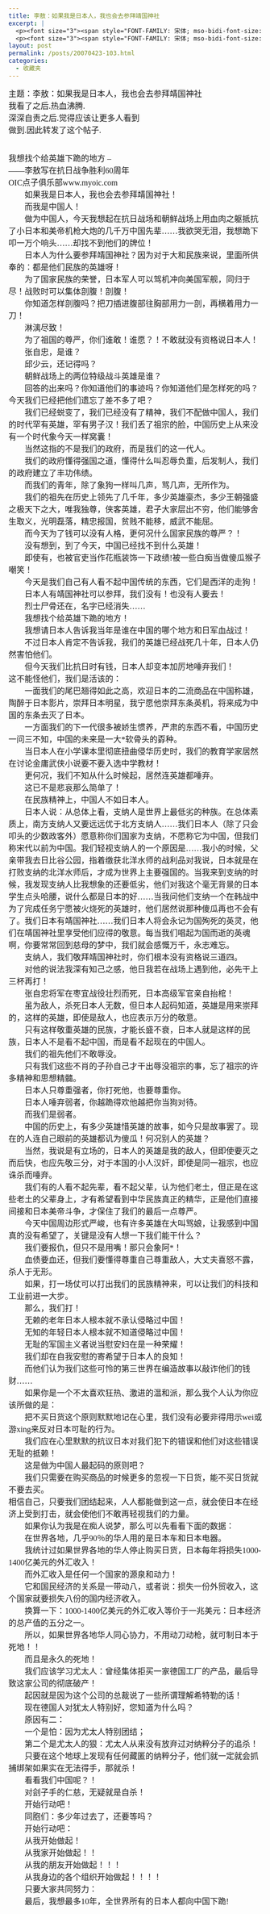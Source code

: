 ```yaml
---
title: 李敖：如果我是日本人，我也会去参拜靖国神社
excerpt: |
  <p><font size="3"><span style="FONT-FAMILY: 宋体; mso-bidi-font-size: 10.5pt; mso-ascii-font-family: 'Times New Roman'; mso-hansi-font-family: 'Times New Roman'">主题：李敖：如果我是日本人，我也会去参拜靖国神社</span></font></p>
  <p><font size="3"><span style="FONT-FAMILY: 宋体; mso-bidi-font-size: 10.5pt; mso-ascii-font-family: 'Times New Roman'; mso-hansi-font-family: 'Times New Roman'">我看了之后</span><span lang="EN-US" style="mso-bidi-font-size: 10.5pt"><font face="Times New Roman">.</font></span><span style="FONT-FAMILY: 宋体; mso-bidi-font-size: 10.5pt; mso-ascii-font-family: 'Times New Roman'; mso-hansi-font-family: 'Times New Roman'">热血沸腾</span></font><font size="3"><span lang="EN-US" style="mso-bidi-font-size: 10.5pt"><font face="Times New Roman">. <br /></font></span><span style="FONT-FAMILY: 宋体; mso-bidi-font-size: 10.5pt; mso-ascii-font-family: 'Times New Roman'; mso-hansi-font-family: 'Times New Roman'">深深自责之后</span><span lang="EN-US" style="mso-bidi-font-size: 10.5pt"><font face="Times New Roman">.</font></span><span style="FONT-FAMILY: 宋体; mso-bidi-font-size: 10.5pt; mso-ascii-font-family: 'Times New Roman'; mso-hansi-font-family: 'Times New Roman'">觉得应该让更多人看到</span></font><font size="3"><span lang="EN-US" style="mso-bidi-font-size: 10.5pt"><font face="Times New Roman"> <br /></font></span><span style="FONT-FAMILY: 宋体; mso-bidi-font-size: 10.5pt; mso-ascii-font-family: 'Times New Roman'; mso-hansi-font-family: 'Times New Roman'">做到</span><span lang="EN-US" style="mso-bidi-font-size: 10.5pt"><font face="Times New Roman">.</font></span><span style="FONT-FAMILY: 宋体; mso-bidi-font-size: 10.5pt; mso-ascii-font-family: 'Times New Roman'; mso-hansi-font-family: 'Times New Roman'">因此转发了这个帖子</span></font><span lang="EN-US" style="mso-bidi-font-size: 10.5pt"><font face="Times New Roman" size="3">.&nbsp;<br />&nbsp; </font></span></p>
layout: post
permalink: /posts/20070423-103.html
categories:
  - 收藏夹
---
```

<p class="MsoNormal" style="MARGIN: 0cm 0cm 0pt">
  <font size="3"><span style="FONT-FAMILY: 宋体; mso-bidi-font-size: 10.5pt; mso-ascii-font-family: 'Times New Roman'; mso-hansi-font-family: 'Times New Roman'">主题：李敖：如果我是日本人，我也会去参拜靖国神社</span></font>
</p>

<p class="MsoNormal" style="MARGIN: 0cm 0cm 0pt">
  <font size="3"><span style="FONT-FAMILY: 宋体; mso-bidi-font-size: 10.5pt; mso-ascii-font-family: 'Times New Roman'; mso-hansi-font-family: 'Times New Roman'">我看了之后</span><span lang="EN-US" style="mso-bidi-font-size: 10.5pt"><font face="Times New Roman">.</font></span><span style="FONT-FAMILY: 宋体; mso-bidi-font-size: 10.5pt; mso-ascii-font-family: 'Times New Roman'; mso-hansi-font-family: 'Times New Roman'">热血沸腾</span></font><font size="3"><span lang="EN-US" style="mso-bidi-font-size: 10.5pt"><font face="Times New Roman">. <br /></font></span><span style="FONT-FAMILY: 宋体; mso-bidi-font-size: 10.5pt; mso-ascii-font-family: 'Times New Roman'; mso-hansi-font-family: 'Times New Roman'">深深自责之后</span><span lang="EN-US" style="mso-bidi-font-size: 10.5pt"><font face="Times New Roman">.</font></span><span style="FONT-FAMILY: 宋体; mso-bidi-font-size: 10.5pt; mso-ascii-font-family: 'Times New Roman'; mso-hansi-font-family: 'Times New Roman'">觉得应该让更多人看到</span></font><font size="3"><span lang="EN-US" style="mso-bidi-font-size: 10.5pt"><font face="Times New Roman"> <br /></font></span><span style="FONT-FAMILY: 宋体; mso-bidi-font-size: 10.5pt; mso-ascii-font-family: 'Times New Roman'; mso-hansi-font-family: 'Times New Roman'">做到</span><span lang="EN-US" style="mso-bidi-font-size: 10.5pt"><font face="Times New Roman">.</font></span><span style="FONT-FAMILY: 宋体; mso-bidi-font-size: 10.5pt; mso-ascii-font-family: 'Times New Roman'; mso-hansi-font-family: 'Times New Roman'">因此转发了这个帖子</span></font><font size="3"><span lang="EN-US" style="mso-bidi-font-size: 10.5pt"><font face="Times New Roman">. <br />&nbsp; </p> <p>
    </font></span><span style="FONT-FAMILY: 宋体; mso-bidi-font-size: 10.5pt; mso-ascii-font-family: 'Times New Roman'; mso-hansi-font-family: 'Times New Roman'">我想找个给英雄下跪的地方</span></font><font size="3"><span lang="EN-US" style="mso-bidi-font-size: 10.5pt"><font face="Times New Roman"> &#8211; <br />&mdash;&mdash;</font></span><span style="FONT-FAMILY: 宋体; mso-bidi-font-size: 10.5pt; mso-ascii-font-family: 'Times New Roman'; mso-hansi-font-family: 'Times New Roman'">李敖写在抗日战争胜利</span><span lang="EN-US" style="mso-bidi-font-size: 10.5pt"><font face="Times New Roman">60</font></span><span style="FONT-FAMILY: 宋体; mso-bidi-font-size: 10.5pt; mso-ascii-font-family: 'Times New Roman'; mso-hansi-font-family: 'Times New Roman'">周年</span></font><font size="3"><span lang="EN-US" style="mso-bidi-font-size: 10.5pt"><font face="Times New Roman"> <br />OIC</font></span><span style="FONT-FAMILY: 宋体; mso-bidi-font-size: 10.5pt; mso-ascii-font-family: 'Times New Roman'; mso-hansi-font-family: 'Times New Roman'">点子俱乐部</span></font><font size="3"><span lang="EN-US" style="mso-bidi-font-size: 10.5pt"><font face="Times New Roman">www.myoic.com <br /></font></span><span style="FONT-FAMILY: 宋体; mso-bidi-font-size: 10.5pt; mso-ascii-font-family: 'Times New Roman'; mso-hansi-font-family: 'Times New Roman'">　　如果我是日本人，我也会去参拜靖国神社！</span></font><font size="3"><span lang="EN-US" style="mso-bidi-font-size: 10.5pt"><font face="Times New Roman"> <br /></font></span><span style="FONT-FAMILY: 宋体; mso-bidi-font-size: 10.5pt; mso-ascii-font-family: 'Times New Roman'; mso-hansi-font-family: 'Times New Roman'">　　而我是中国人！</span></font><font size="3"><span lang="EN-US" style="mso-bidi-font-size: 10.5pt"><font face="Times New Roman"> <br /></font></span><span style="FONT-FAMILY: 宋体; mso-bidi-font-size: 10.5pt; mso-ascii-font-family: 'Times New Roman'; mso-hansi-font-family: 'Times New Roman'">　　做为中国人，今天我想起在抗日战场和朝鲜战场上用血肉之躯抵抗了小日本和美帝机枪大炮的几千万中国先辈</span><span lang="EN-US" style="mso-bidi-font-size: 10.5pt"><font face="Times New Roman">&hellip;&hellip;</font></span><span style="FONT-FAMILY: 宋体; mso-bidi-font-size: 10.5pt; mso-ascii-font-family: 'Times New Roman'; mso-hansi-font-family: 'Times New Roman'">我欲哭无泪，我想跪下叩一万个响头</span><span lang="EN-US" style="mso-bidi-font-size: 10.5pt"><font face="Times New Roman">&hellip;&hellip;</font></span><span style="FONT-FAMILY: 宋体; mso-bidi-font-size: 10.5pt; mso-ascii-font-family: 'Times New Roman'; mso-hansi-font-family: 'Times New Roman'">却找不到他们的牌位！　　</span></font><font size="3"><span lang="EN-US" style="mso-bidi-font-size: 10.5pt"><font face="Times New Roman"> <br /></font></span><span style="FONT-FAMILY: 宋体; mso-bidi-font-size: 10.5pt; mso-ascii-font-family: 'Times New Roman'; mso-hansi-font-family: 'Times New Roman'">　　日本人为什么要参拜靖国神社？因为对于大和民族来说，里面所供奉的：都是他们民族的英雄呀！</span></font><font size="3"><span lang="EN-US" style="mso-bidi-font-size: 10.5pt"><font face="Times New Roman"> <br /></font></span><span style="FONT-FAMILY: 宋体; mso-bidi-font-size: 10.5pt; mso-ascii-font-family: 'Times New Roman'; mso-hansi-font-family: 'Times New Roman'">　　为了国家民族的荣誉，日本军人可以驾机冲向美国军舰，同归于尽！战败时可以集体剖腹！剖腹！</span></font><font size="3"><span lang="EN-US" style="mso-bidi-font-size: 10.5pt"><font face="Times New Roman"> <br /></font></span><span style="FONT-FAMILY: 宋体; mso-bidi-font-size: 10.5pt; mso-ascii-font-family: 'Times New Roman'; mso-hansi-font-family: 'Times New Roman'">　　你知道怎样剖腹吗？把刀插进腹部往胸部用力一剖，再横着用力一刀！</span></font><font size="3"><span lang="EN-US" style="mso-bidi-font-size: 10.5pt"><font face="Times New Roman"> <br /></font></span><span style="FONT-FAMILY: 宋体; mso-bidi-font-size: 10.5pt; mso-ascii-font-family: 'Times New Roman'; mso-hansi-font-family: 'Times New Roman'">　　淋漓尽致！</span></font><font size="3"><span lang="EN-US" style="mso-bidi-font-size: 10.5pt"><font face="Times New Roman"> <br /></font></span><span style="FONT-FAMILY: 宋体; mso-bidi-font-size: 10.5pt; mso-ascii-font-family: 'Times New Roman'; mso-hansi-font-family: 'Times New Roman'">　　为了祖国的尊严，你们谁敢！谁愿？！不敢就没有资格说日本人！</span></font><font size="3"><span lang="EN-US" style="mso-bidi-font-size: 10.5pt"><font face="Times New Roman"> <br /></font></span><span style="FONT-FAMILY: 宋体; mso-bidi-font-size: 10.5pt; mso-ascii-font-family: 'Times New Roman'; mso-hansi-font-family: 'Times New Roman'">　　张自忠，是谁？</span></font><font size="3"><span lang="EN-US" style="mso-bidi-font-size: 10.5pt"><font face="Times New Roman"> <br /></font></span><span style="FONT-FAMILY: 宋体; mso-bidi-font-size: 10.5pt; mso-ascii-font-family: 'Times New Roman'; mso-hansi-font-family: 'Times New Roman'">　　邱少云，还记得吗？</span></font><font size="3"><span lang="EN-US" style="mso-bidi-font-size: 10.5pt"><font face="Times New Roman"> <br /></font></span><span style="FONT-FAMILY: 宋体; mso-bidi-font-size: 10.5pt; mso-ascii-font-family: 'Times New Roman'; mso-hansi-font-family: 'Times New Roman'">　　朝鲜战场上的两位特级战斗英雄是谁？</span></font><font size="3"><span lang="EN-US" style="mso-bidi-font-size: 10.5pt"><font face="Times New Roman"> <br /></font></span><span style="FONT-FAMILY: 宋体; mso-bidi-font-size: 10.5pt; mso-ascii-font-family: 'Times New Roman'; mso-hansi-font-family: 'Times New Roman'">　　回答的出来吗？你知道他们的事迹吗？你知道他们是怎样死的吗？今天我们已经把他们遗忘了差不多了吧？</span></font><font size="3"><span lang="EN-US" style="mso-bidi-font-size: 10.5pt"><font face="Times New Roman"> <br /></font></span><span style="FONT-FAMILY: 宋体; mso-bidi-font-size: 10.5pt; mso-ascii-font-family: 'Times New Roman'; mso-hansi-font-family: 'Times New Roman'">　　我们已经蜕变了，我们已经没有了精神，我们不配做中国人，我们的时代罕有英雄，罕有男子汉！我们丢了祖宗的脸，中国历史上从来没有一个时代象今天一样窝囊！</span></font><font size="3"><span lang="EN-US" style="mso-bidi-font-size: 10.5pt"><font face="Times New Roman"> <br /></font></span><span style="FONT-FAMILY: 宋体; mso-bidi-font-size: 10.5pt; mso-ascii-font-family: 'Times New Roman'; mso-hansi-font-family: 'Times New Roman'">　　当然这指的不是我们的政府，而是我们的这一代人。</span></font><font size="3"><span lang="EN-US" style="mso-bidi-font-size: 10.5pt"><font face="Times New Roman"> <br /></font></span><span style="FONT-FAMILY: 宋体; mso-bidi-font-size: 10.5pt; mso-ascii-font-family: 'Times New Roman'; mso-hansi-font-family: 'Times New Roman'">　　我们的政府懂得强国之道，懂得什么叫忍辱负重，后发制人，我们的政府建立了丰功伟绩。</span></font><font size="3"><span lang="EN-US" style="mso-bidi-font-size: 10.5pt"><font face="Times New Roman"> <br /></font></span><span style="FONT-FAMILY: 宋体; mso-bidi-font-size: 10.5pt; mso-ascii-font-family: 'Times New Roman'; mso-hansi-font-family: 'Times New Roman'">　　而我们的青年，除了象狗一样叫几声，骂几声，无所作为。</span></font><font size="3"><span lang="EN-US" style="mso-bidi-font-size: 10.5pt"><font face="Times New Roman"> <br /></font></span><span style="FONT-FAMILY: 宋体; mso-bidi-font-size: 10.5pt; mso-ascii-font-family: 'Times New Roman'; mso-hansi-font-family: 'Times New Roman'">　　我们的祖先在历史上领先了几千年，多少英雄豪杰，多少王朝强盛之极天下之大，唯我独尊，侠客英雄，君子大家层出不穷，他们能够舍生取义，光明磊落，精忠报国，贫贱不能移，威武不能屈。</span></font><font size="3"><span lang="EN-US" style="mso-bidi-font-size: 10.5pt"><font face="Times New Roman"> <br /></font></span><span style="FONT-FAMILY: 宋体; mso-bidi-font-size: 10.5pt; mso-ascii-font-family: 'Times New Roman'; mso-hansi-font-family: 'Times New Roman'">　　而今天为了钱可以没有人格，更何况什么国家民族的尊严？！</span></font><font size="3"><span lang="EN-US" style="mso-bidi-font-size: 10.5pt"><font face="Times New Roman"> <br /></font></span><span style="FONT-FAMILY: 宋体; mso-bidi-font-size: 10.5pt; mso-ascii-font-family: 'Times New Roman'; mso-hansi-font-family: 'Times New Roman'">　　没有想到，到了今天，中国已经找不到什么英雄！</span></font><font size="3"><span lang="EN-US" style="mso-bidi-font-size: 10.5pt"><font face="Times New Roman"> <br /></font></span><span style="FONT-FAMILY: 宋体; mso-bidi-font-size: 10.5pt; mso-ascii-font-family: 'Times New Roman'; mso-hansi-font-family: 'Times New Roman'">　　即使有，也被官吏当作花瓶装饰一下政绩</span><span lang="EN-US" style="mso-bidi-font-size: 10.5pt"><font face="Times New Roman">!</font></span><span style="FONT-FAMILY: 宋体; mso-bidi-font-size: 10.5pt; mso-ascii-font-family: 'Times New Roman'; mso-hansi-font-family: 'Times New Roman'">被一些白痴当做傻瓜猴子嘲笑！</span></font><font size="3"><span lang="EN-US" style="mso-bidi-font-size: 10.5pt"><font face="Times New Roman"> <br /></font></span><span style="FONT-FAMILY: 宋体; mso-bidi-font-size: 10.5pt; mso-ascii-font-family: 'Times New Roman'; mso-hansi-font-family: 'Times New Roman'">　　今天是我们自己有人看不起中国传统的东西，它们是西洋的走狗！</span></font><font size="3"><span lang="EN-US" style="mso-bidi-font-size: 10.5pt"><font face="Times New Roman"> <br /></font></span><span style="FONT-FAMILY: 宋体; mso-bidi-font-size: 10.5pt; mso-ascii-font-family: 'Times New Roman'; mso-hansi-font-family: 'Times New Roman'">　　日本人有靖国神社可以参拜，我们没有！也没有人要去！</span></font><font size="3"><span lang="EN-US" style="mso-bidi-font-size: 10.5pt"><font face="Times New Roman"> <br /></font></span><span style="FONT-FAMILY: 宋体; mso-bidi-font-size: 10.5pt; mso-ascii-font-family: 'Times New Roman'; mso-hansi-font-family: 'Times New Roman'">　　烈士尸骨还在，名字已经消失</span></font><font size="3"><span lang="EN-US" style="mso-bidi-font-size: 10.5pt"><font face="Times New Roman">&hellip;&hellip; <br /></font></span><span style="FONT-FAMILY: 宋体; mso-bidi-font-size: 10.5pt; mso-ascii-font-family: 'Times New Roman'; mso-hansi-font-family: 'Times New Roman'">　　我想找个给英雄下跪的地方！</span></font><font size="3"><span lang="EN-US" style="mso-bidi-font-size: 10.5pt"><font face="Times New Roman"> <br /></font></span><span style="FONT-FAMILY: 宋体; mso-bidi-font-size: 10.5pt; mso-ascii-font-family: 'Times New Roman'; mso-hansi-font-family: 'Times New Roman'">　　我想请日本人告诉我当年是谁在中国的哪个地方和日军血战过！</span></font><font size="3"><span lang="EN-US" style="mso-bidi-font-size: 10.5pt"><font face="Times New Roman"> <br /></font></span><span style="FONT-FAMILY: 宋体; mso-bidi-font-size: 10.5pt; mso-ascii-font-family: 'Times New Roman'; mso-hansi-font-family: 'Times New Roman'">　　不过日本人肯定不告诉我，我们的英雄已经战死几十年，日本人仍然害怕他们。</span></font><font size="3"><span lang="EN-US" style="mso-bidi-font-size: 10.5pt"><font face="Times New Roman"> <br /></font></span><span style="FONT-FAMILY: 宋体; mso-bidi-font-size: 10.5pt; mso-ascii-font-family: 'Times New Roman'; mso-hansi-font-family: 'Times New Roman'">　　但今天我们比抗日时有钱，日本人却变本加厉地唾弃我们！</span></font><font size="3"><span lang="EN-US" style="mso-bidi-font-size: 10.5pt"><font face="Times New Roman"> <br /></font></span><span style="FONT-FAMILY: 宋体; mso-bidi-font-size: 10.5pt; mso-ascii-font-family: 'Times New Roman'; mso-hansi-font-family: 'Times New Roman'">这不能怪他们，我们是活该的：</span></font><font size="3"><span lang="EN-US" style="mso-bidi-font-size: 10.5pt"><font face="Times New Roman"> <br /></font></span><span style="FONT-FAMILY: 宋体; mso-bidi-font-size: 10.5pt; mso-ascii-font-family: 'Times New Roman'; mso-hansi-font-family: 'Times New Roman'">　　一面我们的尾巴翘得如此之高，欢迎日本的二流商品在中国称雄，陶醉于日本影片，崇拜日本明星，我宁愿他崇拜东条英机，将来成为中国的东条去灭了日本。</span></font><font size="3"><span lang="EN-US" style="mso-bidi-font-size: 10.5pt"><font face="Times New Roman"> <br /></font></span><span style="FONT-FAMILY: 宋体; mso-bidi-font-size: 10.5pt; mso-ascii-font-family: 'Times New Roman'; mso-hansi-font-family: 'Times New Roman'">　　一方面我们的下一代很多被娇生惯养，严肃的东西不看，中国历史一问三不知，中国的未来是一大</span><span lang="EN-US" style="mso-bidi-font-size: 10.5pt"><font face="Times New Roman">*</font></span><span style="FONT-FAMILY: 宋体; mso-bidi-font-size: 10.5pt; mso-ascii-font-family: 'Times New Roman'; mso-hansi-font-family: 'Times New Roman'">软骨头的孬种。</span></font><font size="3"><span lang="EN-US" style="mso-bidi-font-size: 10.5pt"><font face="Times New Roman"> <br /></font></span><span style="FONT-FAMILY: 宋体; mso-bidi-font-size: 10.5pt; mso-ascii-font-family: 'Times New Roman'; mso-hansi-font-family: 'Times New Roman'">　　当日本人在小学课本里彻底扭曲侵华历史时，我们的教育学家居然在讨论金庸武侠小说要不要入选中学教材！</span></font><font size="3"><span lang="EN-US" style="mso-bidi-font-size: 10.5pt"><font face="Times New Roman"> <br /></font></span><span style="FONT-FAMILY: 宋体; mso-bidi-font-size: 10.5pt; mso-ascii-font-family: 'Times New Roman'; mso-hansi-font-family: 'Times New Roman'">　　更何况，我们不知从什么时候起，居然连英雄都唾弃。</span></font><font size="3"><span lang="EN-US" style="mso-bidi-font-size: 10.5pt"><font face="Times New Roman"> <br /></font></span><span style="FONT-FAMILY: 宋体; mso-bidi-font-size: 10.5pt; mso-ascii-font-family: 'Times New Roman'; mso-hansi-font-family: 'Times New Roman'">　　这已不是悲哀那么简单了！</span></font><font size="3"><span lang="EN-US" style="mso-bidi-font-size: 10.5pt"><font face="Times New Roman"> <br /></font></span><span style="FONT-FAMILY: 宋体; mso-bidi-font-size: 10.5pt; mso-ascii-font-family: 'Times New Roman'; mso-hansi-font-family: 'Times New Roman'">　　在民族精神上，中国人不如日本人。</span></font><font size="3"><span lang="EN-US" style="mso-bidi-font-size: 10.5pt"><font face="Times New Roman"> <br /></font></span><span style="FONT-FAMILY: 宋体; mso-bidi-font-size: 10.5pt; mso-ascii-font-family: 'Times New Roman'; mso-hansi-font-family: 'Times New Roman'">　　日本人说：从总体上看，支纳人是世界上最低劣的种族。在总体素质上，南方支纳人又要远远优于北方支纳人</span><span lang="EN-US" style="mso-bidi-font-size: 10.5pt"><font face="Times New Roman">&hellip;&hellip;</font></span><span style="FONT-FAMILY: 宋体; mso-bidi-font-size: 10.5pt; mso-ascii-font-family: 'Times New Roman'; mso-hansi-font-family: 'Times New Roman'">我们日本人（除了只会叩头的少数政客外）愿意称你们国家为支纳，不愿称它为中国，但我们称宋代以前为中国。我们轻视支纳人的一个原因是</span><span lang="EN-US" style="mso-bidi-font-size: 10.5pt"><font face="Times New Roman">&hellip;&hellip;</font></span><span style="FONT-FAMILY: 宋体; mso-bidi-font-size: 10.5pt; mso-ascii-font-family: 'Times New Roman'; mso-hansi-font-family: 'Times New Roman'">我小的时候，父亲带我去日比谷公园，指着缴获北洋水师的战利品对我说，日本就是在打败支纳的北洋水师后，才成为世界上主要强国的。当我来到支纳的时候，我发现支纳人比我想象的还要低劣，他们对我这个毫无背景的日本学生点头哈腰，说什么都是日本的好</span><span lang="EN-US" style="mso-bidi-font-size: 10.5pt"><font face="Times New Roman">&hellip;&hellip;</font></span><span style="FONT-FAMILY: 宋体; mso-bidi-font-size: 10.5pt; mso-ascii-font-family: 'Times New Roman'; mso-hansi-font-family: 'Times New Roman'">当我问他们支纳一个在韩战中为了完成任务宁愿被火烧死的英雄时，他们居然说那种傻瓜再也不会有了。我们日本有靖国神社</span><span lang="EN-US" style="mso-bidi-font-size: 10.5pt"><font face="Times New Roman">&hellip;&hellip;</font></span><span style="FONT-FAMILY: 宋体; mso-bidi-font-size: 10.5pt; mso-ascii-font-family: 'Times New Roman'; mso-hansi-font-family: 'Times New Roman'">我们日本人将会永记为国殉死的英灵，他们在靖国神社里享受他们应得的敬意。每当我们唱起为国而逝的英魂啊，你要常常回到慈母的梦中，我们就会感慨万千，永志难忘。</span></font><font size="3"><span lang="EN-US" style="mso-bidi-font-size: 10.5pt"><font face="Times New Roman"> <br /></font></span><span style="FONT-FAMILY: 宋体; mso-bidi-font-size: 10.5pt; mso-ascii-font-family: 'Times New Roman'; mso-hansi-font-family: 'Times New Roman'">　　支纳人，我们敬拜靖国神社时，你们根本没有资格说三道四。</span></font><font size="3"><span lang="EN-US" style="mso-bidi-font-size: 10.5pt"><font face="Times New Roman"> <br /></font></span><span style="FONT-FAMILY: 宋体; mso-bidi-font-size: 10.5pt; mso-ascii-font-family: 'Times New Roman'; mso-hansi-font-family: 'Times New Roman'">　　对他的说法我深有知己之感，他日我若在战场上遇到他，必先干上三杯再打！</span></font><font size="3"><span lang="EN-US" style="mso-bidi-font-size: 10.5pt"><font face="Times New Roman"> <br /></font></span><span style="FONT-FAMILY: 宋体; mso-bidi-font-size: 10.5pt; mso-ascii-font-family: 'Times New Roman'; mso-hansi-font-family: 'Times New Roman'">　　张自忠将军在枣宜战役壮烈而死，日本高级军官亲自抬棺！</span></font><font size="3"><span lang="EN-US" style="mso-bidi-font-size: 10.5pt"><font face="Times New Roman"> <br /></font></span><span style="FONT-FAMILY: 宋体; mso-bidi-font-size: 10.5pt; mso-ascii-font-family: 'Times New Roman'; mso-hansi-font-family: 'Times New Roman'">　　虽为敌人，杀死日本人无数，但日本人起码知道，英雄是用来崇拜的，这样的英雄，即使是敌人，也应表示万分的敬意。</span></font><font size="3"><span lang="EN-US" style="mso-bidi-font-size: 10.5pt"><font face="Times New Roman"> <br /></font></span><span style="FONT-FAMILY: 宋体; mso-bidi-font-size: 10.5pt; mso-ascii-font-family: 'Times New Roman'; mso-hansi-font-family: 'Times New Roman'">　　只有这样敬重英雄的民族，才能长盛不衰，日本人就是这样的民族，日本人不是看不起中国，而是看不起现在的中国人。</span></font><font size="3"><span lang="EN-US" style="mso-bidi-font-size: 10.5pt"><font face="Times New Roman"> <br /></font></span><span style="FONT-FAMILY: 宋体; mso-bidi-font-size: 10.5pt; mso-ascii-font-family: 'Times New Roman'; mso-hansi-font-family: 'Times New Roman'">　　我们的祖先他们不敢辱没。</span></font><font size="3"><span lang="EN-US" style="mso-bidi-font-size: 10.5pt"><font face="Times New Roman"> <br /></font></span><span style="FONT-FAMILY: 宋体; mso-bidi-font-size: 10.5pt; mso-ascii-font-family: 'Times New Roman'; mso-hansi-font-family: 'Times New Roman'">　　只有我们这些不肖的子孙自己才干出辱没祖宗的事，忘了祖宗的许多精神和思想精髓。</span></font><font size="3"><span lang="EN-US" style="mso-bidi-font-size: 10.5pt"><font face="Times New Roman"> <br /></font></span><span style="FONT-FAMILY: 宋体; mso-bidi-font-size: 10.5pt; mso-ascii-font-family: 'Times New Roman'; mso-hansi-font-family: 'Times New Roman'">　　日本人只尊重强者，你打死他，也要尊重你。</span></font><font size="3"><span lang="EN-US" style="mso-bidi-font-size: 10.5pt"><font face="Times New Roman"> <br /></font></span><span style="FONT-FAMILY: 宋体; mso-bidi-font-size: 10.5pt; mso-ascii-font-family: 'Times New Roman'; mso-hansi-font-family: 'Times New Roman'">　　日本人唾弃弱者，你越跪得欢他越把你当狗对待。</span></font><font size="3"><span lang="EN-US" style="mso-bidi-font-size: 10.5pt"><font face="Times New Roman"> <br /></font></span><span style="FONT-FAMILY: 宋体; mso-bidi-font-size: 10.5pt; mso-ascii-font-family: 'Times New Roman'; mso-hansi-font-family: 'Times New Roman'">　　而我们是弱者。</span></font><font size="3"><span lang="EN-US" style="mso-bidi-font-size: 10.5pt"><font face="Times New Roman"> <br /></font></span><span style="FONT-FAMILY: 宋体; mso-bidi-font-size: 10.5pt; mso-ascii-font-family: 'Times New Roman'; mso-hansi-font-family: 'Times New Roman'">　　中国的历史上，有多少英雄惜英雄的故事，如今只是故事罢了。现在的人连自己眼前的英雄都讥为傻瓜！何况别人的英雄？</span></font><font size="3"><span lang="EN-US" style="mso-bidi-font-size: 10.5pt"><font face="Times New Roman"> <br /></font></span><span style="FONT-FAMILY: 宋体; mso-bidi-font-size: 10.5pt; mso-ascii-font-family: 'Times New Roman'; mso-hansi-font-family: 'Times New Roman'">　　当然，我说是有立场的，日本人的英雄是我的敌人，但即使要灭之而后快，也应先敬三分，对于本国的小人汉奸，即使是同一祖宗，也应诛杀而唾弃。</span></font><font size="3"><span lang="EN-US" style="mso-bidi-font-size: 10.5pt"><font face="Times New Roman"> <br /></font></span><span style="FONT-FAMILY: 宋体; mso-bidi-font-size: 10.5pt; mso-ascii-font-family: 'Times New Roman'; mso-hansi-font-family: 'Times New Roman'">　　我们有的人看不起先辈，看不起父辈，认为他们老土，但正是在这些老土的父辈身上，才有希望看到中华民族真正的精华，正是他们直接间接和日本美帝斗争，才保住了我们的最后一点尊严。</span></font><font size="3"><span lang="EN-US" style="mso-bidi-font-size: 10.5pt"><font face="Times New Roman"> <br /></font></span><span style="FONT-FAMILY: 宋体; mso-bidi-font-size: 10.5pt; mso-ascii-font-family: 'Times New Roman'; mso-hansi-font-family: 'Times New Roman'">　　今天中国周边形式严峻，也有许多英雄在大叫骂娘，让我感到中国真的没有希望了，关键是没有人想一下我们能干什么？</span></font><font size="3"><span lang="EN-US" style="mso-bidi-font-size: 10.5pt"><font face="Times New Roman"> <br /></font></span><span style="FONT-FAMILY: 宋体; mso-bidi-font-size: 10.5pt; mso-ascii-font-family: 'Times New Roman'; mso-hansi-font-family: 'Times New Roman'">　　我们要报仇，但只不是用嘴！那只会象阿</span><span lang="EN-US" style="mso-bidi-font-size: 10.5pt"><font face="Times New Roman">*</font></span><span style="FONT-FAMILY: 宋体; mso-bidi-font-size: 10.5pt; mso-ascii-font-family: 'Times New Roman'; mso-hansi-font-family: 'Times New Roman'">！</span></font><font size="3"><span lang="EN-US" style="mso-bidi-font-size: 10.5pt"><font face="Times New Roman"> <br /></font></span><span style="FONT-FAMILY: 宋体; mso-bidi-font-size: 10.5pt; mso-ascii-font-family: 'Times New Roman'; mso-hansi-font-family: 'Times New Roman'">　　血债要血还，但我们要懂得尊重自己尊重敌人，大丈夫喜怒不露，杀人于无形。</span></font><font size="3"><span lang="EN-US" style="mso-bidi-font-size: 10.5pt"><font face="Times New Roman"> <br /></font></span><span style="FONT-FAMILY: 宋体; mso-bidi-font-size: 10.5pt; mso-ascii-font-family: 'Times New Roman'; mso-hansi-font-family: 'Times New Roman'">　　如果，打一场仗可以打出我们的民族精神来，可以让我们的科技和工业前进一大步。</span></font><font size="3"><span lang="EN-US" style="mso-bidi-font-size: 10.5pt"><font face="Times New Roman"> <br /></font></span><span style="FONT-FAMILY: 宋体; mso-bidi-font-size: 10.5pt; mso-ascii-font-family: 'Times New Roman'; mso-hansi-font-family: 'Times New Roman'">　　那么，我们打！</span></font><font size="3"><span lang="EN-US" style="mso-bidi-font-size: 10.5pt"><font face="Times New Roman"> <br /></font></span><span style="FONT-FAMILY: 宋体; mso-bidi-font-size: 10.5pt; mso-ascii-font-family: 'Times New Roman'; mso-hansi-font-family: 'Times New Roman'">　　无赖的老年日本人根本就不承认侵略过中国！</span></font><font size="3"><span lang="EN-US" style="mso-bidi-font-size: 10.5pt"><font face="Times New Roman"> <br /></font></span><span style="FONT-FAMILY: 宋体; mso-bidi-font-size: 10.5pt; mso-ascii-font-family: 'Times New Roman'; mso-hansi-font-family: 'Times New Roman'">　　无知的年轻日本人根本就不知道侵略过中国！</span></font><font size="3"><span lang="EN-US" style="mso-bidi-font-size: 10.5pt"><font face="Times New Roman"> <br /></font></span><span style="FONT-FAMILY: 宋体; mso-bidi-font-size: 10.5pt; mso-ascii-font-family: 'Times New Roman'; mso-hansi-font-family: 'Times New Roman'">　　无耻的军国主义者说当慰安妇在是一种荣耀！</span></font><font size="3"><span lang="EN-US" style="mso-bidi-font-size: 10.5pt"><font face="Times New Roman"> <br /></font></span><span style="FONT-FAMILY: 宋体; mso-bidi-font-size: 10.5pt; mso-ascii-font-family: 'Times New Roman'; mso-hansi-font-family: 'Times New Roman'">　　我们却在自我安慰的寄希望于日本人的良知！</span></font><font size="3"><span lang="EN-US" style="mso-bidi-font-size: 10.5pt"><font face="Times New Roman"> <br /></font></span><span style="FONT-FAMILY: 宋体; mso-bidi-font-size: 10.5pt; mso-ascii-font-family: 'Times New Roman'; mso-hansi-font-family: 'Times New Roman'">　　而他们认为我们这些可怜的第三世界在编造故事以敲诈他们的钱财</span></font><font size="3"><span lang="EN-US" style="mso-bidi-font-size: 10.5pt"><font face="Times New Roman">&hellip;&hellip; <br /></font></span><span style="FONT-FAMILY: 宋体; mso-bidi-font-size: 10.5pt; mso-ascii-font-family: 'Times New Roman'; mso-hansi-font-family: 'Times New Roman'">　　如果你是一个不太喜欢狂热、激进的温和派，那么我个人认为你应该所做的是：</span></font><font size="3"><span lang="EN-US" style="mso-bidi-font-size: 10.5pt"><font face="Times New Roman"> <br /></font></span><span style="FONT-FAMILY: 宋体; mso-bidi-font-size: 10.5pt; mso-ascii-font-family: 'Times New Roman'; mso-hansi-font-family: 'Times New Roman'">　　把不买日货这个原则默默地记在心里，我们没有必要非得用示</span><span lang="EN-US" style="mso-bidi-font-size: 10.5pt"><font face="Times New Roman">wei</font></span><span style="FONT-FAMILY: 宋体; mso-bidi-font-size: 10.5pt; mso-ascii-font-family: 'Times New Roman'; mso-hansi-font-family: 'Times New Roman'">或游</span><span lang="EN-US" style="mso-bidi-font-size: 10.5pt"><font face="Times New Roman">xing</font></span><span style="FONT-FAMILY: 宋体; mso-bidi-font-size: 10.5pt; mso-ascii-font-family: 'Times New Roman'; mso-hansi-font-family: 'Times New Roman'">来反对日本可耻的行为。</span></font><font size="3"><span lang="EN-US" style="mso-bidi-font-size: 10.5pt"><font face="Times New Roman"> <br /></font></span><span style="FONT-FAMILY: 宋体; mso-bidi-font-size: 10.5pt; mso-ascii-font-family: 'Times New Roman'; mso-hansi-font-family: 'Times New Roman'">　　我们应在心里默默的抗议日本对我们犯下的错误和他们对这些错误无耻的抵赖！</span></font><font size="3"><span lang="EN-US" style="mso-bidi-font-size: 10.5pt"><font face="Times New Roman"> <br /></font></span><span style="FONT-FAMILY: 宋体; mso-bidi-font-size: 10.5pt; mso-ascii-font-family: 'Times New Roman'; mso-hansi-font-family: 'Times New Roman'">　　这是做为中国人最起码的原则吧？</span></font><font size="3"><span lang="EN-US" style="mso-bidi-font-size: 10.5pt"><font face="Times New Roman"> <br /></font></span><span style="FONT-FAMILY: 宋体; mso-bidi-font-size: 10.5pt; mso-ascii-font-family: 'Times New Roman'; mso-hansi-font-family: 'Times New Roman'">　　我们只需要在购买商品的时候更多的忽视一下日货，能不买日货就不要去买。</span></font><font size="3"><span lang="EN-US" style="mso-bidi-font-size: 10.5pt"><font face="Times New Roman"> <br /></font></span><span style="FONT-FAMILY: 宋体; mso-bidi-font-size: 10.5pt; mso-ascii-font-family: 'Times New Roman'; mso-hansi-font-family: 'Times New Roman'">相信自己，只要我们团结起来，人人都能做到这一点，就会使日本在经济上受到打击，就会使他们不敢再轻视我们的力量。</span></font><font size="3"><span lang="EN-US" style="mso-bidi-font-size: 10.5pt"><font face="Times New Roman"> <br /></font></span><span style="FONT-FAMILY: 宋体; mso-bidi-font-size: 10.5pt; mso-ascii-font-family: 'Times New Roman'; mso-hansi-font-family: 'Times New Roman'">　　如果你认为我是在痴人说梦，那么可以先看看下面的数据：</span></font><font size="3"><span lang="EN-US" style="mso-bidi-font-size: 10.5pt"><font face="Times New Roman"> <br /></font></span><span style="FONT-FAMILY: 宋体; mso-bidi-font-size: 10.5pt; mso-ascii-font-family: 'Times New Roman'; mso-hansi-font-family: 'Times New Roman'">　　在世界各地，几乎</span><span lang="EN-US" style="mso-bidi-font-size: 10.5pt"><font face="Times New Roman">90</font></span><span style="FONT-FAMILY: 宋体; mso-bidi-font-size: 10.5pt; mso-ascii-font-family: 'Times New Roman'; mso-hansi-font-family: 'Times New Roman'">％的华人用的是日本车和日本电器。</span></font><font size="3"><span lang="EN-US" style="mso-bidi-font-size: 10.5pt"><font face="Times New Roman"> <br /></font></span><span style="FONT-FAMILY: 宋体; mso-bidi-font-size: 10.5pt; mso-ascii-font-family: 'Times New Roman'; mso-hansi-font-family: 'Times New Roman'">　　我统计过如果世界各地的华人停止购买日货，日本每年将损失</span><span lang="EN-US" style="mso-bidi-font-size: 10.5pt"><font face="Times New Roman">1000-1400</font></span><span style="FONT-FAMILY: 宋体; mso-bidi-font-size: 10.5pt; mso-ascii-font-family: 'Times New Roman'; mso-hansi-font-family: 'Times New Roman'">亿美元的外汇收入！</span></font><font size="3"><span lang="EN-US" style="mso-bidi-font-size: 10.5pt"><font face="Times New Roman"> <br /></font></span><span style="FONT-FAMILY: 宋体; mso-bidi-font-size: 10.5pt; mso-ascii-font-family: 'Times New Roman'; mso-hansi-font-family: 'Times New Roman'">　　而外汇收入是任何一个国家的源泉和动力！</span></font><font size="3"><span lang="EN-US" style="mso-bidi-font-size: 10.5pt"><font face="Times New Roman"> <br /></font></span><span style="FONT-FAMILY: 宋体; mso-bidi-font-size: 10.5pt; mso-ascii-font-family: 'Times New Roman'; mso-hansi-font-family: 'Times New Roman'">　　它和国民经济的关系是一带动八，或者说：损失一份外贸收入，这个国家就要损失八份的国内经济收入。</span></font><font size="3"><span lang="EN-US" style="mso-bidi-font-size: 10.5pt"><font face="Times New Roman"> <br /></font></span><span style="FONT-FAMILY: 宋体; mso-bidi-font-size: 10.5pt; mso-ascii-font-family: 'Times New Roman'; mso-hansi-font-family: 'Times New Roman'">　　换算一下：</span><span lang="EN-US" style="mso-bidi-font-size: 10.5pt"><font face="Times New Roman">1000-1400</font></span><span style="FONT-FAMILY: 宋体; mso-bidi-font-size: 10.5pt; mso-ascii-font-family: 'Times New Roman'; mso-hansi-font-family: 'Times New Roman'">亿美元的外汇收入等价于一兆美元：日本经济的总产值的五分之一。</span></font><font size="3"><span lang="EN-US" style="mso-bidi-font-size: 10.5pt"><font face="Times New Roman"> <br /></font></span><span style="FONT-FAMILY: 宋体; mso-bidi-font-size: 10.5pt; mso-ascii-font-family: 'Times New Roman'; mso-hansi-font-family: 'Times New Roman'">　　所以，如果世界各地华人同心协力，不用动刀动枪，就可制日本于死地！！</span></font><font size="3"><span lang="EN-US" style="mso-bidi-font-size: 10.5pt"><font face="Times New Roman"> <br /></font></span><span style="FONT-FAMILY: 宋体; mso-bidi-font-size: 10.5pt; mso-ascii-font-family: 'Times New Roman'; mso-hansi-font-family: 'Times New Roman'">　　而且是永久的死地！</span></font><font size="3"><span lang="EN-US" style="mso-bidi-font-size: 10.5pt"><font face="Times New Roman"> <br /></font></span><span style="FONT-FAMILY: 宋体; mso-bidi-font-size: 10.5pt; mso-ascii-font-family: 'Times New Roman'; mso-hansi-font-family: 'Times New Roman'">　　我们应该学习尤太人：曾经集体拒买一家德国工厂的产品，最后导致这家公司的彻底破产！</span></font><font size="3"><span lang="EN-US" style="mso-bidi-font-size: 10.5pt"><font face="Times New Roman"> <br /></font></span><span style="FONT-FAMILY: 宋体; mso-bidi-font-size: 10.5pt; mso-ascii-font-family: 'Times New Roman'; mso-hansi-font-family: 'Times New Roman'">　　起因就是因为这个公司的总裁说了一些所谓理解希特勒的话！</span></font><font size="3"><span lang="EN-US" style="mso-bidi-font-size: 10.5pt"><font face="Times New Roman"> <br /></font></span><span style="FONT-FAMILY: 宋体; mso-bidi-font-size: 10.5pt; mso-ascii-font-family: 'Times New Roman'; mso-hansi-font-family: 'Times New Roman'">　　现在德国人对犹太人特别好，您知道为什么吗？</span></font><font size="3"><span lang="EN-US" style="mso-bidi-font-size: 10.5pt"><font face="Times New Roman"> <br /></font></span><span style="FONT-FAMILY: 宋体; mso-bidi-font-size: 10.5pt; mso-ascii-font-family: 'Times New Roman'; mso-hansi-font-family: 'Times New Roman'">　　原因有二：</span></font><font size="3"><span lang="EN-US" style="mso-bidi-font-size: 10.5pt"><font face="Times New Roman"> <br /></font></span><span style="FONT-FAMILY: 宋体; mso-bidi-font-size: 10.5pt; mso-ascii-font-family: 'Times New Roman'; mso-hansi-font-family: 'Times New Roman'">　　一个是怕：因为尤太人特别团结；</span></font><font size="3"><span lang="EN-US" style="mso-bidi-font-size: 10.5pt"><font face="Times New Roman"> <br /></font></span><span style="FONT-FAMILY: 宋体; mso-bidi-font-size: 10.5pt; mso-ascii-font-family: 'Times New Roman'; mso-hansi-font-family: 'Times New Roman'">　　第二个是尤太人的狠：尤太人从来没有放弃过对纳粹分子的追杀！</span></font><font size="3"><span lang="EN-US" style="mso-bidi-font-size: 10.5pt"><font face="Times New Roman"> <br /></font></span><span style="FONT-FAMILY: 宋体; mso-bidi-font-size: 10.5pt; mso-ascii-font-family: 'Times New Roman'; mso-hansi-font-family: 'Times New Roman'">　　只要在这个地球上发现有任何藏匿的纳粹分子，他们就一定就会抓捕绑架如果实在无法得手，那就杀！</span></font><font size="3"><span lang="EN-US" style="mso-bidi-font-size: 10.5pt"><font face="Times New Roman"> <br /></font></span><span style="FONT-FAMILY: 宋体; mso-bidi-font-size: 10.5pt; mso-ascii-font-family: 'Times New Roman'; mso-hansi-font-family: 'Times New Roman'">　　看看我们中国呢？！</span></font><font size="3"><span lang="EN-US" style="mso-bidi-font-size: 10.5pt"><font face="Times New Roman"> <br /></font></span><span style="FONT-FAMILY: 宋体; mso-bidi-font-size: 10.5pt; mso-ascii-font-family: 'Times New Roman'; mso-hansi-font-family: 'Times New Roman'">　　对刽子手的仁慈，无疑就是自杀！</span></font><font size="3"><span lang="EN-US" style="mso-bidi-font-size: 10.5pt"><font face="Times New Roman"> <br /></font></span><span style="FONT-FAMILY: 宋体; mso-bidi-font-size: 10.5pt; mso-ascii-font-family: 'Times New Roman'; mso-hansi-font-family: 'Times New Roman'">　　开始行动吧！</span></font><font size="3"><span lang="EN-US" style="mso-bidi-font-size: 10.5pt"><font face="Times New Roman"> <br /></font></span><span style="FONT-FAMILY: 宋体; mso-bidi-font-size: 10.5pt; mso-ascii-font-family: 'Times New Roman'; mso-hansi-font-family: 'Times New Roman'">　　同胞们：多少年过去了，还要等吗？</span></font><font size="3"><span lang="EN-US" style="mso-bidi-font-size: 10.5pt"><font face="Times New Roman"> <br /></font></span><span style="FONT-FAMILY: 宋体; mso-bidi-font-size: 10.5pt; mso-ascii-font-family: 'Times New Roman'; mso-hansi-font-family: 'Times New Roman'">　　开始行动吧：</span></font><font size="3"><span lang="EN-US" style="mso-bidi-font-size: 10.5pt"><font face="Times New Roman"> <br /></font></span><span style="FONT-FAMILY: 宋体; mso-bidi-font-size: 10.5pt; mso-ascii-font-family: 'Times New Roman'; mso-hansi-font-family: 'Times New Roman'">　　从我开始做起！</span></font><font size="3"><span lang="EN-US" style="mso-bidi-font-size: 10.5pt"><font face="Times New Roman"> <br /></font></span><span style="FONT-FAMILY: 宋体; mso-bidi-font-size: 10.5pt; mso-ascii-font-family: 'Times New Roman'; mso-hansi-font-family: 'Times New Roman'">　　从我家开始做起！！</span></font><font size="3"><span lang="EN-US" style="mso-bidi-font-size: 10.5pt"><font face="Times New Roman"> <br /></font></span><span style="FONT-FAMILY: 宋体; mso-bidi-font-size: 10.5pt; mso-ascii-font-family: 'Times New Roman'; mso-hansi-font-family: 'Times New Roman'">　　从我的朋友开始做起！！！</span></font><font size="3"><span lang="EN-US" style="mso-bidi-font-size: 10.5pt"><font face="Times New Roman"> <br /></font></span><span style="FONT-FAMILY: 宋体; mso-bidi-font-size: 10.5pt; mso-ascii-font-family: 'Times New Roman'; mso-hansi-font-family: 'Times New Roman'">　　从我身边的各个组织开始做起！！！！</span></font><font size="3"><span lang="EN-US" style="mso-bidi-font-size: 10.5pt"><font face="Times New Roman"> <br /></font></span><span style="FONT-FAMILY: 宋体; mso-bidi-font-size: 10.5pt; mso-ascii-font-family: 'Times New Roman'; mso-hansi-font-family: 'Times New Roman'">　　只要大家共同努力：</span></font><font size="3"><span lang="EN-US" style="mso-bidi-font-size: 10.5pt"><font face="Times New Roman"> <br /></font></span><span style="FONT-FAMILY: 宋体; mso-bidi-font-size: 10.5pt; mso-ascii-font-family: 'Times New Roman'; mso-hansi-font-family: 'Times New Roman'">　　最后，我想最多</span><span lang="EN-US" style="mso-bidi-font-size: 10.5pt"><font face="Times New Roman">10</font></span><span style="FONT-FAMILY: 宋体; mso-bidi-font-size: 10.5pt; mso-ascii-font-family: 'Times New Roman'; mso-hansi-font-family: 'Times New Roman'">年，全世界所有的日本人都向中国下跪</span><span lang="EN-US" style="mso-bidi-font-size: 10.5pt"><font face="Times New Roman">!</font></span></font>
  </p>